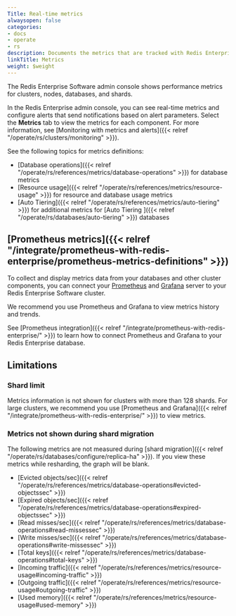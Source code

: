 ```yaml
---
Title: Real-time metrics
alwaysopen: false
categories:
- docs
- operate
- rs
description: Documents the metrics that are tracked with Redis Enterprise Software.
linkTitle: Metrics
weight: $weight
---
```


The Redis Enterprise Software admin console shows performance metrics for clusters, nodes, databases, and shards. 

In the Redis Enterprise admin console, you can see real-time metrics and configure alerts that send notifications based on alert parameters. Select the **Metrics** tab to view the metrics for each component. For more information, see [Monitoring with metrics and alerts]({{< relref "/operate/rs/clusters/monitoring" >}}).

See the following topics for metrics definitions:
- [Database operations]({{< relref "/operate/rs/references/metrics/database-operations" >}}) for database metrics
- [Resource usage]({{< relref "/operate/rs/references/metrics/resource-usage" >}}) for resource and database usage metrics
- [Auto Tiering]({{< relref "/operate/rs/references/metrics/auto-tiering" >}}) for additional metrics for [Auto Tiering ]({{< relref "/operate/rs/databases/auto-tiering" >}}) databases

## [Prometheus metrics]({{< relref "/integrate/prometheus-with-redis-enterprise/prometheus-metrics-definitions" >}})

To collect and display metrics data from your databases and other cluster components,
you can connect your [Prometheus](https://prometheus.io/) and [Grafana](https://grafana.com/) server to your Redis Enterprise Software cluster.

We recommend you use Prometheus and Grafana to view metrics history and trends.

See [Prometheus integration]({{< relref "/integrate/prometheus-with-redis-enterprise/" >}}) to learn how to connect Prometheus and Grafana to your Redis Enterprise database.

## Limitations

### Shard limit

Metrics information is not shown for clusters with more than 128 shards. For large clusters, we recommend you use [Prometheus and Grafana]({{< relref "/integrate/prometheus-with-redis-enterprise/" >}}) to view metrics.

### Metrics not shown during shard migration

The following metrics are not measured during [shard migration]({{< relref "/operate/rs/databases/configure/replica-ha" >}}). If you view these metrics while resharding, the graph will be blank.

- [Evicted objects/sec]({{< relref "/operate/rs/references/metrics/database-operations#evicted-objectssec" >}})
- [Expired objects/sec]({{< relref "/operate/rs/references/metrics/database-operations#expired-objectssec" >}})
- [Read misses/sec]({{< relref "/operate/rs/references/metrics/database-operations#read-missessec" >}})
- [Write misses/sec]({{< relref "/operate/rs/references/metrics/database-operations#write-missessec" >}})
- [Total keys]({{< relref "/operate/rs/references/metrics/database-operations#total-keys" >}})
- [Incoming traffic]({{< relref "/operate/rs/references/metrics/resource-usage#incoming-traffic" >}})
- [Outgoing traffic]({{< relref "/operate/rs/references/metrics/resource-usage#outgoing-traffic" >}})
- [Used memory]({{< relref "/operate/rs/references/metrics/resource-usage#used-memory" >}})